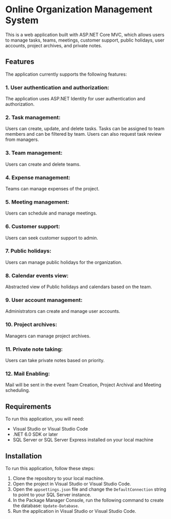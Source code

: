 # Online Organization Management System

This is a web application built with ASP.NET Core MVC, which allows users to manage tasks, teams, meetings, customer support, public holidays, user accounts, project archives, and private notes.

## Features
The application currently supports the following features:

### 1. User authentication and authorization: 
The application uses ASP.NET Identity for user authentication and authorization.

### 2. Task management: 
Users can create, update, and delete tasks. Tasks can be assigned to team members and can be filtered by team. Users can also request task review from managers.

### 3. Team management: 
Users can create and delete teams.

### 4. Expense management: 
Teams can manage expenses of the project.

### 5. Meeting management: 
Users can schedule and manage meetings.

### 6. Customer support: 
Users can seek customer support to admin.

### 7. Public holidays: 
Users can manage public holidays for the organization.

### 8. Calendar events view: 
Abstracted view of Public holidays and calendars based on the team.

### 9. User account management: 
Administrators can create and manage user accounts.

### 10. Project archives: 
Managers can manage project archives.

### 11. Private note taking: 
Users can take private notes based on priority.

### 12. Mail Enabling:
Mail will be sent in the event Team Creation, Project Archival and Meeting scheduling.

## Requirements
To run this application, you will need:

- Visual Studio or Visual Studio Code
- .NET 6.0 SDK or later
- SQL Server or SQL Server Express installed on your local machine

## Installation
To run this application, follow these steps:

1. Clone the repository to your local machine.
2. Open the project in Visual Studio or Visual Studio Code.
3. Open the `appsettings.json` file and change the `DefaultConnection` string to point to your SQL Server instance.
4. In the Package Manager Console, run the following command to create the database: `Update-Database`.
5. Run the application in Visual Studio or Visual Studio Code.
